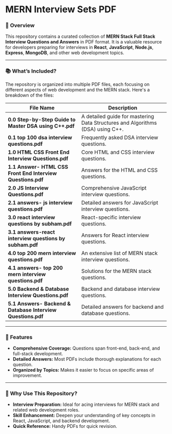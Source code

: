 # MERN Interview Sets PDF

### 🚀 **Overview**
This repository contains a curated collection of **MERN Stack Full Stack Interview Questions and Answers** in PDF format. It is a valuable resource for developers preparing for interviews in **React**, **JavaScript**, **Node.js**, **Express**, **MongoDB**, and other web development topics.

---

### 📚 **What’s Included?**
The repository is organized into multiple PDF files, each focusing on different aspects of web development and the MERN stack. Here's a breakdown of the files:

| **File Name**                                  | **Description**                                     |
|------------------------------------------------|-----------------------------------------------------|
| **0.0 Step-by-Step Guide to Master DSA using C++.pdf** | A detailed guide for mastering Data Structures and Algorithms (DSA) using C++. |
| **0.1 top 100 dsa interview questions.pdf**    | Frequently asked DSA interview questions.          |
| **1.0 HTML CSS Front End Interview Questions.pdf** | Core HTML and CSS interview questions.             |
| **1.1 Answer- HTML CSS Front End Interview Questions.pdf** | Answers for the HTML and CSS questions.            |
| **2.0 JS Interview Questions.pdf**             | Comprehensive JavaScript interview questions.       |
| **2.1 answers- js interview questions.pdf**    | Detailed answers for JavaScript interview questions. |
| **3.0 react interview questions by subham.pdf** | React-specific interview questions.                |
| **3.1 answers-react interview questions by subham.pdf** | Answers for React interview questions.             |
| **4.0 top 200 mern interview questions.pdf**   | An extensive list of MERN stack interview questions.|
| **4.1 answers- top 200 mern interview questions.pdf** | Solutions for the MERN stack questions.            |
| **5.0 Backend & Database Interview Questions.pdf** | Backend and database interview questions.          |
| **5.1 Answers- Backend & Database Interview Questions.pdf** | Detailed answers for backend and database questions.|

---

### 🎯 **Features**
- **Comprehensive Coverage:** Questions span front-end, back-end, and full-stack development.
- **Detailed Answers:** Most PDFs include thorough explanations for each question.
- **Organized by Topics:** Makes it easier to focus on specific areas of improvement.

---

### 🌟 **Why Use This Repository?**
- **Interview Preparation:** Ideal for acing interviews for MERN stack and related web development roles.
- **Skill Enhancement:** Deepen your understanding of key concepts in React, JavaScript, and backend development.
- **Quick Reference:** Handy PDFs for quick revision.
